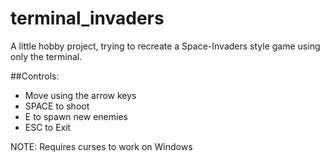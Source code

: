 # terminal_invaders
A little hobby project, trying to recreate a Space-Invaders style game using only the terminal.

##Controls:
* Move using the arrow keys
* SPACE to shoot
* E to spawn new enemies
* ESC to Exit

NOTE: Requires curses to work on Windows
